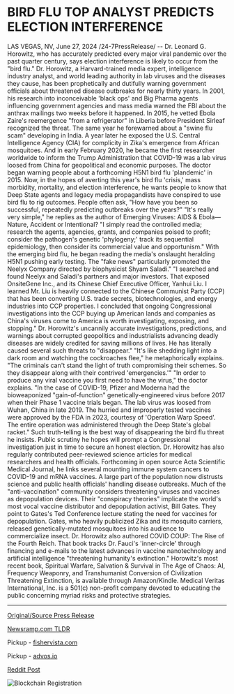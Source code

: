 # BIRD FLU TOP ANALYST PREDICTS ELECTION INTERFERENCE

LAS VEGAS, NV, June 27, 2024 /24-7PressRelease/ -- Dr. Leonard G. Horowitz, who has accurately predicted every major viral pandemic over the past quarter century, says election interference is likely to occur from the "bird flu."   Dr. Horowitz, a Harvard-trained media expert, intelligence industry analyst, and world leading authority in lab viruses and the diseases they cause, has been prophetically and dutifully warning government officials about threatened disease outbreaks for nearly thirty years. In 2001, his research into inconceivable 'black ops' and Big Pharma agents influencing government agencies and mass media warned the FBI about the anthrax mailings two weeks before it happened. In 2015, he vetted Ebola Zaire's reemergence "from a refrigerator" in Liberia before President Sirleaf recognized the threat. The same year he forewarned about a "swine flu scam" developing in India. A year later he exposed the U.S. Central Intelligence Agency (CIA) for complicity in Zika's emergence from African mosquitoes. And in early February 2020, he became the first researcher worldwide to inform the Trump Administration that COVID-19 was a lab virus loosed from China for geopolitical and economic purposes.   The doctor began warning people about a forthcoming H5N1 bird flu 'plandemic' in 2015. Now, in the hopes of averting this year's bird flu 'crisis,' mass morbidity, mortality, and election interference, he wants people to know that Deep State agents and legacy media propagandists have conspired to use bird flu to rig outcomes.  People often ask, "How have you been so successful, repeatedly predicting outbreaks over the years?"   "It's really very simple," he replies as the author of Emerging Viruses: AIDS & Ebola—Nature, Accident or Intentional? "I simply read the controlled media; research the agents, agencies, grants, and companies poised to profit; consider the pathogen's genetic 'phylogeny;' track its sequential epidemiology, then consider its commercial value and opportunism."   With the emerging bird flu, he began reading the media's onslaught heralding H5N1 pushing early testing. The "fake news" particularly promoted the Neelyx Company directed by biophysicist Shyam Saladi."   "I searched and found Neelyx and Saladi's partners and major investors. That exposed OnsiteGene Inc., and its Chinese Chief Executive Officer, Yanhui Liu. I learned Mr. Liu is heavily connected to the Chinese Communist Party (CCP) that has been converting U.S. trade secrets, biotechnologies, and energy industries into CCP properties. I concluded that ongoing Congressional investigations into the CCP buying up American lands and companies as China's viruses come to America is worth investigating, exposing, and stopping."  Dr. Horowitz's uncannily accurate investigations, predictions, and warnings about corrupted geopolitics and industrialists advancing deadly diseases are widely credited for saving millions of lives. He has literally caused several such threats to "disappear."   "It's like shedding light into a dark room and watching the cockroaches flee," he metaphorically explains. "The criminals can't stand the light of truth compromising their schemes. So they disappear along with their contrived 'emergencies.'"   "In order to produce any viral vaccine you first need to have the virus," the doctor explains. "In the case of COVID-19, Pfizer and Moderna had the bioweaponized "gain-of-function" genetically-engineered virus before 2017 when their Phase 1 vaccine trials began. The lab virus was loosed from Wuhan, China in late 2019. The hurried and improperly tested vaccines were approved by the FDA in 2023, courtesy of 'Operation Warp Speed'. The entire operation was administered through the Deep State's global racket."   Such truth-telling is the best way of disappearing the bird flu threat he insists. Public scrutiny he hopes will prompt a Congressional investigation just in time to secure an honest election. Dr. Horowitz has also regularly contributed peer-reviewed science articles for medical researchers and health officials. Forthcoming in open source Acta Scientific Medical Journal, he links several mounting immune system cancers to COVID-19 and mRNA vaccines.   A large part of the population now distrusts science and public health officials' handling disease outbreaks. Much of the "anti-vaccination" community considers threatening viruses and vaccines as depopulation devices. Their "conspiracy theories" implicate the world's most vocal vaccine distributor and depopulation activist, Bill Gates. They point to Gates's Ted Conference lecture stating the need for vaccines for depopulation. Gates, who heavily publicized Zika and its mosquito carriers, released genetically-mutated mosquitoes into his audience to commercialize insect.   Dr. Horowitz also authored COVID COUP: The Rise of the Fourth Reich. That book tracks Dr. Fauci's 'inner-circle' through financing and e-mails to the latest advances in vaccine nanotechnology and artificial intelligence "threatening humanity's extinction." Horowitz's most recent book, Spiritual Warfare, Salvation & Survival in The Age of Chaos: AI, Frequency Weaponry, and Transhumanist Conversion of Civilization Threatening Extinction, is available through Amazon/Kindle.  Medical Veritas International, Inc. is a 501(c) non-profit company devoted to educating the public concerning myriad risks and protective strategies. 

---

[Original/Source Press Release](https://www.24-7pressrelease.com/press-release/512065/bird-flu-top-analyst-predicts-election-interference)
                    

[Newsramp.com TLDR](https://newsramp.com/curated-news/expert-warns-of-election-interference-from-bird-flu/20db3ab7e3e4c3592d50b9ce61b928e8) 


Pickup - [fishervista.com](https://fishervista.com/en/dr-leonard-g-horowitz-warns-of-potential-election-interference-due-to-bird-flu/20244519)

Pickup - [advos.io](https://advos.io/en/expert-predicts-election-interference-via-bird-flu-pandemic/20244519)
 



[Reddit Post](https://www.reddit.com/r/BookNews/comments/1dplamf/expert_warns_of_election_interference_from_bird/) 



![Blockchain Registration](https://cdn.newsramp.app/24-7PressRelease/qrcode/246/27/hike34x1.webp)